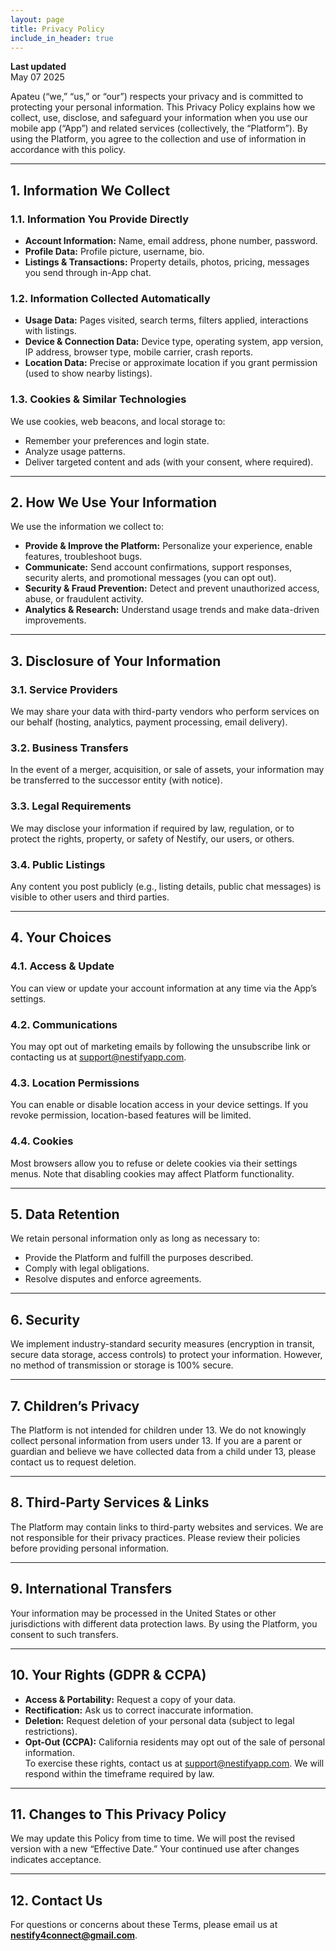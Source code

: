 ```yaml
---
layout: page
title: Privacy Policy
include_in_header: true
---
```


**Last updated**  
May 07 2025

Apateu (“we,” “us,” or “our”) respects your privacy and is committed to protecting your personal information. This Privacy Policy explains how we collect, use, disclose, and safeguard your information when you use our mobile app (“App”) and related services (collectively, the “Platform”). By using the Platform, you agree to the collection and use of information in accordance with this policy.

---

## 1. Information We Collect

### 1.1. Information You Provide Directly  
- **Account Information:** Name, email address, phone number, password.  
- **Profile Data:** Profile picture, username, bio.  
- **Listings & Transactions:** Property details, photos, pricing, messages you send through in-App chat.  

### 1.2. Information Collected Automatically  
- **Usage Data:** Pages visited, search terms, filters applied, interactions with listings.  
- **Device & Connection Data:** Device type, operating system, app version, IP address, browser type, mobile carrier, crash reports.  
- **Location Data:** Precise or approximate location if you grant permission (used to show nearby listings).  

### 1.3. Cookies & Similar Technologies  
We use cookies, web beacons, and local storage to:  
- Remember your preferences and login state.  
- Analyze usage patterns.  
- Deliver targeted content and ads (with your consent, where required).

---

## 2. How We Use Your Information

We use the information we collect to:  
- **Provide & Improve the Platform:** Personalize your experience, enable features, troubleshoot bugs.  
- **Communicate:** Send account confirmations, support responses, security alerts, and promotional messages (you can opt out).  
- **Security & Fraud Prevention:** Detect and prevent unauthorized access, abuse, or fraudulent activity.  
- **Analytics & Research:** Understand usage trends and make data-driven improvements.  

---

## 3. Disclosure of Your Information

### 3.1. Service Providers  
We may share your data with third-party vendors who perform services on our behalf (hosting, analytics, payment processing, email delivery).

### 3.2. Business Transfers  
In the event of a merger, acquisition, or sale of assets, your information may be transferred to the successor entity (with notice).

### 3.3. Legal Requirements  
We may disclose your information if required by law, regulation, or to protect the rights, property, or safety of Nestify, our users, or others.

### 3.4. Public Listings  
Any content you post publicly (e.g., listing details, public chat messages) is visible to other users and third parties.

---

## 4. Your Choices

### 4.1. Access & Update  
You can view or update your account information at any time via the App’s settings.

### 4.2. Communications  
You may opt out of marketing emails by following the unsubscribe link or contacting us at support@nestifyapp.com.

### 4.3. Location Permissions  
You can enable or disable location access in your device settings. If you revoke permission, location-based features will be limited.

### 4.4. Cookies  
Most browsers allow you to refuse or delete cookies via their settings menus. Note that disabling cookies may affect Platform functionality.

---

## 5. Data Retention

We retain personal information only as long as necessary to:  
- Provide the Platform and fulfill the purposes described.  
- Comply with legal obligations.  
- Resolve disputes and enforce agreements.

---

## 6. Security

We implement industry-standard security measures (encryption in transit, secure data storage, access controls) to protect your information. However, no method of transmission or storage is 100% secure.

---

## 7. Children’s Privacy

The Platform is not intended for children under 13. We do not knowingly collect personal information from users under 13. If you are a parent or guardian and believe we have collected data from a child under 13, please contact us to request deletion.

---

## 8. Third-Party Services & Links

The Platform may contain links to third-party websites and services. We are not responsible for their privacy practices. Please review their policies before providing personal information.

---

## 9. International Transfers

Your information may be processed in the United States or other jurisdictions with different data protection laws. By using the Platform, you consent to such transfers.

---

## 10. Your Rights (GDPR & CCPA)

- **Access & Portability:** Request a copy of your data.  
- **Rectification:** Ask us to correct inaccurate information.  
- **Deletion:** Request deletion of your personal data (subject to legal restrictions).  
- **Opt-Out (CCPA):** California residents may opt out of the sale of personal information.  
To exercise these rights, contact us at support@nestifyapp.com. We will respond within the timeframe required by law.

---

## 11. Changes to This Privacy Policy

We may update this Policy from time to time. We will post the revised version with a new “Effective Date.” Your continued use after changes indicates acceptance.

---

## 12. Contact Us

For questions or concerns about these Terms, please email us at **nestify4connect@gmail.com**.  
